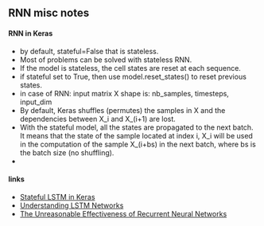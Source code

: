 ## RNN misc notes




#### RNN in Keras

* by default, stateful=False that is stateless.
* Most of problems can be solved with stateless RNN.
* If the model is stateless, the cell states are reset at each sequence.
* if stateful set to True, then use model.reset_states() to reset previous states.
* in case of RNN: input matrix X shape is: nb_samples, timesteps, input_dim
* By default, Keras shuffles (permutes) the samples in X and the dependencies between X_i and X_(i+1) are lost.
* With the stateful model, all the states are propagated to the next batch. It means that the state of the sample located at index i, X_i will be used in the computation of the sample X_(i+bs) in the next batch, where bs is the batch size (no shuffling).
*







#### links
* [Stateful LSTM in Keras](http://philipperemy.github.io/keras-stateful-lstm/)
* [Understanding LSTM Networks](http://colah.github.io/posts/2015-08-Understanding-LSTMs/)
* [The Unreasonable Effectiveness of Recurrent Neural Networks](http://karpathy.github.io/2015/05/21/rnn-effectiveness/)
